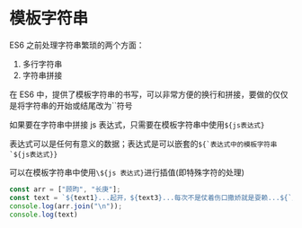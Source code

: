 # 模板字符串

ES6 之前处理字符串繁琐的两个方面：
1. 多行字符串
2. 字符串拼接

在 ES6 中，提供了模板字符串的书写，可以非常方便的换行和拼接，要做的仅仅是将字符串的开始或结尾改为``符号

如果要在字符串中拼接 js 表达式，只需要在模板字符串中使用`${js表达式}`

表达式可以是任何有意义的数据；表达式是可以嵌套的`` ${`表达式中的模板字符串`${js表达式}} ``

可以在模板字符串中使用```\${js 表达式}```进行插值(即特殊字符的处理)

```js
const arr = ["顾昀", "长庚"];
const text = `${text1}...起开，${text3}...每次不是仗着伤口撒娇就是耍赖...${`义父~${text2}`}}`;
console.log(arr.join("\n"));
console.log(text)
```
